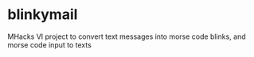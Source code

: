 # blinkymail
MHacks VI project to convert text messages into morse code blinks, and morse code input to texts
